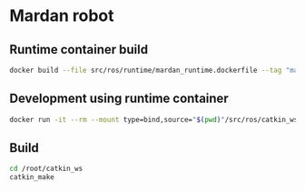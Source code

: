 # Mardan robot

## Runtime container build

```bash
docker build --file src/ros/runtime/mardan_runtime.dockerfile --tag "mardan_runtime:local" .
```

## Development using runtime container

```bash
docker run -it --rm --mount type=bind,source="$(pwd)"/src/ros/catkin_ws,target=/root/catkin_ws mardan_runtime:local /bin/bash
```

## Build

```bash
cd /root/catkin_ws
catkin_make
```